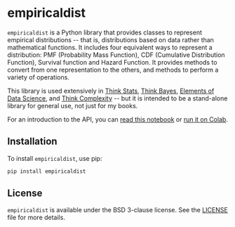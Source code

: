 # empiricaldist

`empiricaldist` is a Python library that provides classes to represent empirical distributions -- that is, distributions based on data rather than mathematical functions.
It includes four equivalent ways to represent a distribution: PMF (Probability Mass Function), CDF (Cumulative Distribution Function), Survival function and Hazard Function.
It provides methods to convert from one representation to the others, and methods to perform a variety of operations.

This library is used extensively in [Think Stats](https://greenteapress.com/wp/think-stats-3e/), [Think Bayes](https://greenteapress.com/wp/think-bayes/), [Elements of Data Science](https://greenteapress.com/wp/elements-of-data-science/), and [Think Complexity](https://greenteapress.com/wp/think-complexity-2e/) -- but it is intended to be a stand-alone library for general use, not just for my books.

For an introduction to the API, you can [read this notebook](https://allendowney.github.io/empiricaldist/dist_demo.html) or [run it on Colab](https://colab.research.google.com/github/AllenDowney/empiricaldist/blob/master/empiricaldist/dist_demo.ipynb).


## Installation

To install `empiricaldist`, use pip:

```bash
pip install empiricaldist
```


## License

`empiricaldist` is available under the BSD 3-clause license. See the [LICENSE](https://github.com/AllenDowney/empiricaldist/blob/master/LICENSE) file for more details.
